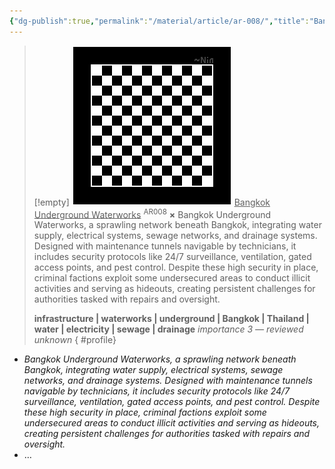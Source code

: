 ```yaml
---
{"dg-publish":true,"permalink":"/material/article/ar-008/","title":"Bangkok Underground Waterworks","tags":["-article"]}
---
```


>[!empty]
> ![RESOURCE/ASSET/OTHER/PlaceholderIcon.png|icon](/img/user/RESOURCE/ASSET/OTHER/PlaceholderIcon.png) <u class="title">Bangkok Underground Waterworks</u> <sup class="title">AR008</sup> <b class="title">×</b>
> Bangkok Underground Waterworks, a sprawling network beneath Bangkok, integrating water supply, electrical systems, sewage networks, and drainage systems. Designed with maintenance tunnels navigable by technicians, it includes security protocols like 24/7 surveillance, ventilation, gated access points, and pest control. Despite these high security in place, criminal factions exploit some undersecured areas to conduct illicit activities and serving as hideouts, creating persistent challenges for authorities tasked with repairs and oversight.
> 
> <b>infrastructure | waterworks | underground | Bangkok | Thailand | water | electricity | sewage | drainage</b>
> <i class="small">importance 3 — reviewed unknown</i>
{ #profile}


- *Bangkok Underground Waterworks, a sprawling network beneath Bangkok, integrating water supply, electrical systems, sewage networks, and drainage systems. Designed with maintenance tunnels navigable by technicians, it includes security protocols like 24/7 surveillance, ventilation, gated access points, and pest control. Despite these high security in place, criminal factions exploit some undersecured areas to conduct illicit activities and serving as hideouts, creating persistent challenges for authorities tasked with repairs and oversight.*
- …
